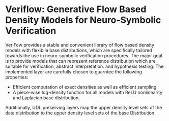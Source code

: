 # Veriflow: Generative Flow Based Density Models for Neuro-Symbolic Verification
VeriFow provides a stable and convenient library of flow based density models with flexibile base distributions, 
which are specifically tailored towards the use in neuro-symbolic verification procedures. The major goal is to
provide models that can represent reference distribution which are suitable for verification, 
abstract interpretation. and hypothesis testing.
The implemented layer are carefully chosen to guarntee the following properties:

- Efficient computation of exact densities as well as efficient sampling.
-  A piece-wise log-density function for all models with ReLU nonlinearity and Laplacian base distribution.

Additionally, UDL preserving layers map the upper density level sets of the data distribution to the upper density level sets
of the base Distribution.





